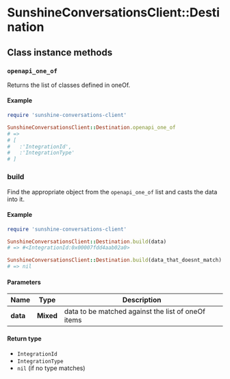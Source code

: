 # SunshineConversationsClient::Destination

## Class instance methods

### `openapi_one_of`

Returns the list of classes defined in oneOf.

#### Example

```ruby
require 'sunshine-conversations-client'

SunshineConversationsClient::Destination.openapi_one_of
# =>
# [
#   :'IntegrationId',
#   :'IntegrationType'
# ]
```

### build

Find the appropriate object from the `openapi_one_of` list and casts the data into it.

#### Example

```ruby
require 'sunshine-conversations-client'

SunshineConversationsClient::Destination.build(data)
# => #<IntegrationId:0x00007fdd4aab02a0>

SunshineConversationsClient::Destination.build(data_that_doesnt_match)
# => nil
```

#### Parameters

| Name | Type | Description |
| ---- | ---- | ----------- |
| **data** | **Mixed** | data to be matched against the list of oneOf items |

#### Return type

- `IntegrationId`
- `IntegrationType`
- `nil` (if no type matches)

